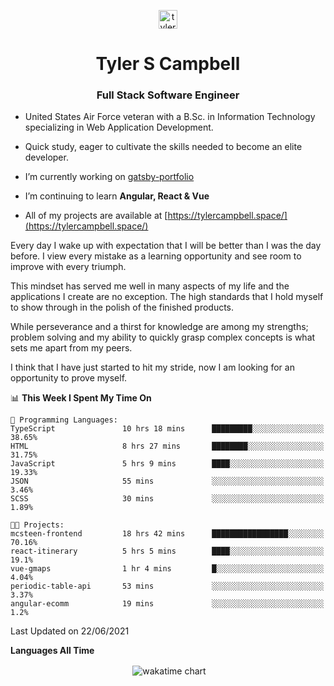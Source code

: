 <p align="center">
<a href="https://linkedin.com/in/tyler-campbell36" target="blank"><img align="center" src="https://cdn.jsdelivr.net/npm/simple-icons@3.0.1/icons/linkedin.svg" alt="tyler-campbell36" height="30" width="30" /></a>
</p>
<h1 align="center">Tyler S Campbell</h1>
<h3 align="center">Full Stack Software Engineer</h3>

* United States Air Force veteran with a B.Sc. in Information Technology specializing in Web Application Development. 

* Quick study, eager to cultivate the skills needed to become an elite developer.

* I’m currently working on [gatsby-portfolio](https://github.com/t36campbell/gatsby-portfolio)

* I’m continuing to learn **Angular, React & Vue**

* All of my projects are available at [https://tylercampbell.space/](https://tylercampbell.space/)

Every day I wake up with expectation that I will be better than I was the day before. I view every mistake as a learning opportunity and see room to improve with every triumph.

This mindset has served me well in many aspects of my life and the applications I create are no exception. The high standards that I hold myself to show through in the polish of the finished products.

While perseverance and a thirst for knowledge are among my strengths; problem solving and my ability to quickly grasp complex concepts is what sets me apart from my peers.

I think that I have just started to hit my stride, now I am looking for an opportunity to prove myself.

<!--START_SECTION:waka-->
📊 **This Week I Spent My Time On** 

```text
💬 Programming Languages: 
TypeScript               10 hrs 18 mins      █████████░░░░░░░░░░░░░░░░   38.65% 
HTML                     8 hrs 27 mins       ████████░░░░░░░░░░░░░░░░░   31.75% 
JavaScript               5 hrs 9 mins        ████░░░░░░░░░░░░░░░░░░░░░   19.33% 
JSON                     55 mins             ░░░░░░░░░░░░░░░░░░░░░░░░░   3.46% 
SCSS                     30 mins             ░░░░░░░░░░░░░░░░░░░░░░░░░   1.89%

🐱‍💻 Projects: 
mcsteen-frontend         18 hrs 42 mins      █████████████████░░░░░░░░   70.16% 
react-itinerary          5 hrs 5 mins        ████░░░░░░░░░░░░░░░░░░░░░   19.1% 
vue-gmaps                1 hr 4 mins         █░░░░░░░░░░░░░░░░░░░░░░░░   4.04% 
periodic-table-api       53 mins             ░░░░░░░░░░░░░░░░░░░░░░░░░   3.37% 
angular-ecomm            19 mins             ░░░░░░░░░░░░░░░░░░░░░░░░░   1.2%

```


 Last Updated on 22/06/2021
<!--END_SECTION:waka-->
**Languages All Time** 
<p align="center">&nbsp;<img align="center" alt="wakatime chart"
src="https://wakatime.com/share/@738aac7f-8868-4bc3-a1df-4c36703ee4b6/f86255e0-cf1e-483e-9ae4-5c0fdb9a56f8.png"/></p>

